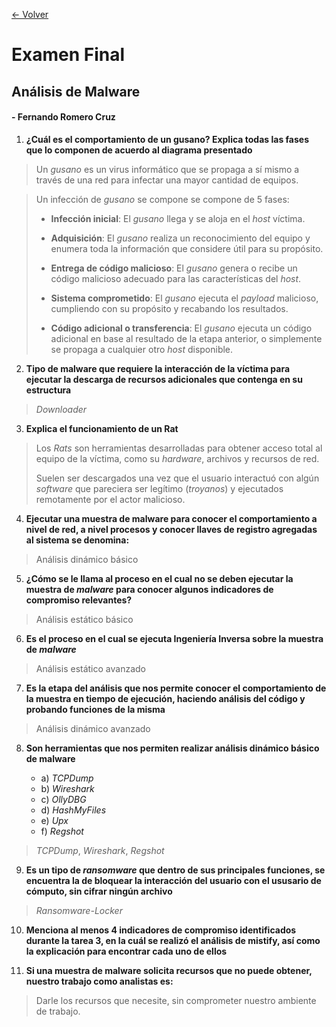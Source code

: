 [<- Volver](../AnalisisMalware.md)
# Examen Final

## Análisis de Malware

#### - Fernando Romero Cruz

1. **¿Cuál es el comportamiento de un gusano? Explica todas las fases que lo componen de acuerdo al diagrama presentado**

> Un *gusano* es un virus informático que se propaga a sí mismo a través de una red para infectar una mayor cantidad de equipos.

> Un infección de *gusano* se compone se compone de 5 fases:
> 
> - **Infección inicial**: El *gusano* llega y se aloja en el *host* víctima.
>
> - **Adquisición**: El *gusano* realiza un reconocimiento del equipo y enumera toda la información que considere útil para su propósito.
>
> - **Entrega de código malicioso**: El *gusano* genera o recibe un código malicioso adecuado para las características del *host*.
>
> - **Sistema comprometido**: El *gusano* ejecuta el *payload* malicioso, cumpliendo con su propósito y recabando los resultados.
>
> - **Código adicional o transferencia**: El *gusano* ejecuta un código adicional en base al resultado de la etapa anterior, o simplemente se propaga a cualquier otro *host* disponible.

2. **Tipo de malware que requiere la interacción de la víctima para ejecutar la descarga de recursos adicionales que contenga en su estructura**

> *Downloader*

3. **Explica el funcionamiento de un Rat**

> Los *Rats* son herramientas desarrolladas para obtener acceso total al equipo de la víctima, como su *hardware*, archivos y recursos de red.
> 
> Suelen ser descargados una vez que el usuario interactuó con algún *software* que pareciera ser legítimo (*troyanos*) y ejecutados remotamente por el actor malicioso.

4. **Ejecutar una muestra de malware para conocer el comportamiento a nivel de red, a nivel procesos y conocer llaves de registro agregadas al sistema se denomina:**

> Análisis dinámico básico

5. **¿Cómo se le llama al proceso en el cual no se deben ejecutar la muestra de *malware* para conocer algunos indicadores de compromiso relevantes?**

> Análisis estático básico

6. **Es el proceso en el cual se ejecuta Ingeniería Inversa sobre la muestra de *malware***

> Análisis estático avanzado

7. **Es la etapa del análisis que nos permite conocer el comportamiento de la muestra en tiempo de ejecución, haciendo análisis del código y probando funciones de la misma**

> Análisis dinámico avanzado

8. **Son herramientas que nos permiten realizar análisis dinámico básico de malware**

	- a) *TCPDump*
	- b) *Wireshark*
	- c) *OllyDBG*
	- d) *HashMyFiles*
	- e) *Upx*
	- f) *Regshot*

> *TCPDump*, *Wireshark*, *Regshot*

9. **Es un tipo de *ransomware* que dentro de sus principales funciones, se encuentra la de bloquear la interacción del usuario con el ususario de cómputo, sin cifrar ningún archivo**

> *Ransomware-Locker*

10. **Menciona al menos 4 indicadores de compromiso identificados durante la tarea 3, en la cuál se realizó el análisis de mistify, así como la explicación para encontrar cada uno de ellos**

11. **Si una muestra de malware solicita recursos que no puede obtener, nuestro trabajo como analistas es:**

> Darle los recursos que necesite, sin comprometer nuestro ambiente de trabajo.